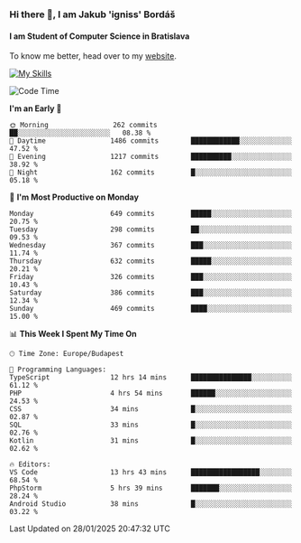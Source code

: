 ### Hi there 👋, I am Jakub 'igniss' Bordáš

#### I am Student of Computer Science in Bratislava
To know me better, head over to my [website](https://bordas.sk).

[![My Skills](https://skillicons.dev/icons?i=js,typescript,html,css,figma,svelte,vue,next,postgresql,nest,express,nodejs)](https://bordas.sk)


<!--START_SECTION:waka-->
![Code Time](http://img.shields.io/badge/Code%20Time-1%2C664%20hrs%204%20mins-blue)

**I'm an Early 🐤** 

```text
🌞 Morning                262 commits         ██░░░░░░░░░░░░░░░░░░░░░░░   08.38 % 
🌆 Daytime                1486 commits        ████████████░░░░░░░░░░░░░   47.52 % 
🌃 Evening                1217 commits        ██████████░░░░░░░░░░░░░░░   38.92 % 
🌙 Night                  162 commits         █░░░░░░░░░░░░░░░░░░░░░░░░   05.18 % 
```
📅 **I'm Most Productive on Monday** 

```text
Monday                   649 commits         █████░░░░░░░░░░░░░░░░░░░░   20.75 % 
Tuesday                  298 commits         ██░░░░░░░░░░░░░░░░░░░░░░░   09.53 % 
Wednesday                367 commits         ███░░░░░░░░░░░░░░░░░░░░░░   11.74 % 
Thursday                 632 commits         █████░░░░░░░░░░░░░░░░░░░░   20.21 % 
Friday                   326 commits         ███░░░░░░░░░░░░░░░░░░░░░░   10.43 % 
Saturday                 386 commits         ███░░░░░░░░░░░░░░░░░░░░░░   12.34 % 
Sunday                   469 commits         ████░░░░░░░░░░░░░░░░░░░░░   15.00 % 
```


📊 **This Week I Spent My Time On** 

```text
🕑︎ Time Zone: Europe/Budapest

💬 Programming Languages: 
TypeScript               12 hrs 14 mins      ███████████████░░░░░░░░░░   61.12 % 
PHP                      4 hrs 54 mins       ██████░░░░░░░░░░░░░░░░░░░   24.53 % 
CSS                      34 mins             █░░░░░░░░░░░░░░░░░░░░░░░░   02.87 % 
SQL                      33 mins             █░░░░░░░░░░░░░░░░░░░░░░░░   02.76 % 
Kotlin                   31 mins             █░░░░░░░░░░░░░░░░░░░░░░░░   02.62 % 

🔥 Editors: 
VS Code                  13 hrs 43 mins      █████████████████░░░░░░░░   68.54 % 
PhpStorm                 5 hrs 39 mins       ███████░░░░░░░░░░░░░░░░░░   28.24 % 
Android Studio           38 mins             █░░░░░░░░░░░░░░░░░░░░░░░░   03.22 % 
```


 Last Updated on 28/01/2025 20:47:32 UTC
<!--END_SECTION:waka-->
